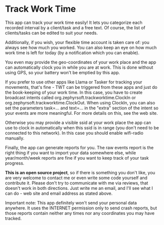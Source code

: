 Track Work Time
===============

This app can track your work time easily! It lets you categorize each recorded interval by a client/task and a free text. Of course, the list of clients/tasks can be edited to suit your needs.

Additionally, if you wish, your flexible time account is taken care of: you always see how much you worked. You can also keep an eye on how much work time is left for today (by a notification which you can enable).

You even may provide the geo-coordinates of your work place and the app can automatically clock you in while you are at work. This is done without using GPS, so your battery won't be emptied by this app.

If you prefer to use other apps like Llama or Tasker for tracking your movements, that's fine - TWT can be triggered from these apps and just do the book-keeping of your work time. In this case, you have to create broadcast intents called org.zephyrsoft.trackworktime.ClockIn or org.zephyrsoft.trackworktime.ClockOut. When using ClockIn, you can also set the parameters task=... and text=... in the "extra" section of the intent so your events are more meaningful. For more details on this, see the web site.

Otherwise you may provide a visible ssid at your work place the app can use to clock in automatically when this ssid is in range (you don't need to be connected to this network). In this case you should enable wifi-radio manually.

Finally, the app can generate reports for you. The raw events report is the right thing if you want to import your data somewhere else, while year/month/week reports are fine if you want to keep track of your task progress.

**This is an open source project**, so if there is something you don't like, you are very welcome to contact me or even write some code yourself and contribute it. Please don't try to communicate with me via reviews, that doesn't work in both directions. Just write me an email, and I'll see what I can do - web site and email address as stated above.

Important note: This app definitely won't send your personal data anywhere. It uses the INTERNET permission only to send crash reports, but those reports contain neither any times nor any coordinates you may have tracked.